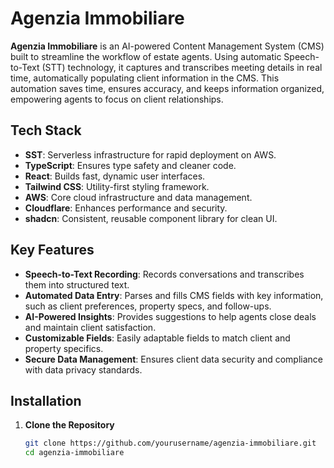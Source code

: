 # Agenzia Immobiliare

**Agenzia Immobiliare** is an AI-powered Content Management System (CMS) built to streamline the workflow of estate agents. Using automatic Speech-to-Text (STT) technology, it captures and transcribes meeting details in real time, automatically populating client information in the CMS. This automation saves time, ensures accuracy, and keeps information organized, empowering agents to focus on client relationships.

## Tech Stack

- **SST**: Serverless infrastructure for rapid deployment on AWS.
- **TypeScript**: Ensures type safety and cleaner code.
- **React**: Builds fast, dynamic user interfaces.
- **Tailwind CSS**: Utility-first styling framework.
- **AWS**: Core cloud infrastructure and data management.
- **Cloudflare**: Enhances performance and security.
- **shadcn**: Consistent, reusable component library for clean UI.

## Key Features

- **Speech-to-Text Recording**: Records conversations and transcribes them into structured text.
- **Automated Data Entry**: Parses and fills CMS fields with key information, such as client preferences, property specs, and follow-ups.
- **AI-Powered Insights**: Provides suggestions to help agents close deals and maintain client satisfaction.
- **Customizable Fields**: Easily adaptable fields to match client and property specifics.
- **Secure Data Management**: Ensures client data security and compliance with data privacy standards.

## Installation

1. **Clone the Repository**
   ```bash
   git clone https://github.com/yourusername/agenzia-immobiliare.git
   cd agenzia-immobiliare
   ```
